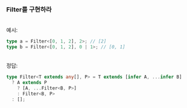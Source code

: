 ### Filter<T>를 구현하라

<br/>
예시:

```ts
type a = Filter<[0, 1, 2], 2>; // [2]
type b = Filter<[0, 1, 2], 0 | 1>; // [0, 1]
```

<br/>
정답:

```ts
type Filter<T extends any[], P> = T extends [infer A, ...infer B]
  ? A extends P
    ? [A, ...Filter<B, P>]
    : Filter<B, P>
  : [];
```
